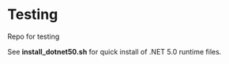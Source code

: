 # Testing
Repo for testing

See **install_dotnet50.sh** for quick install of .NET 5.0 runtime files.
